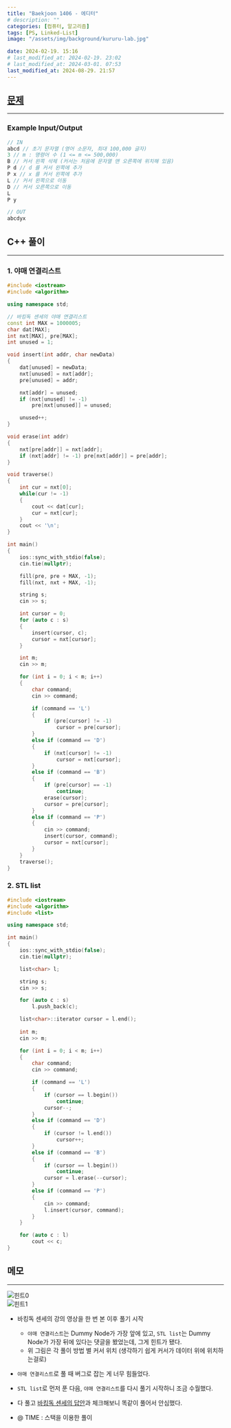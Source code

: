 ```yaml
---
title: "Baekjoon 1406 - 에디터"
# description: ""
categories: [컴퓨터, 알고리즘]
tags: [PS, Linked-List]
image: "/assets/img/background/kururu-lab.jpg"

date: 2024-02-19. 15:16
# last_modified_at: 2024-02-19. 23:02
# last_modified_at: 2024-03-01. 07:53
last_modified_at: 2024-08-29. 21:57
---
```


## [문제](https://www.acmicpc.net/problem/1406)

---

### Example Input/Output

```cpp
// IN
abcd // 초기 문자열 (영어 소문자, 최대 100,000 글자)
3 // m : 명령어 수 (1 <= m <= 500,000)
B // 커서 왼쪽 삭제 (커서는 처음에 문자열 맨 오른쪽에 위치해 있음)
P d // d 를 커서 왼쪽에 추가
P x // x 를 커서 왼쪽에 추가
L // 커서 왼쪽으로 이동
D // 커서 오른쪽으로 이동
L
P y

// OUT
abcdyx
```

## C++ 풀이

---

### 1. 야매 연결리스트

```cpp
#include <iostream>
#include <algorithm>

using namespace std;

// 바킹독 센세의 야매 연결리스트
const int MAX = 1000005;
char dat[MAX];
int nxt[MAX], pre[MAX];
int unused = 1;

void insert(int addr, char newData)
{
    dat[unused] = newData;
    nxt[unused] = nxt[addr];
    pre[unused] = addr;

    nxt[addr] = unused;
    if (nxt[unused] != -1)
        pre[nxt[unused]] = unused;

    unused++;
}

void erase(int addr)
{
    nxt[pre[addr]] = nxt[addr];
    if (nxt[addr] != -1) pre[nxt[addr]] = pre[addr];
}

void traverse()
{
    int cur = nxt[0];
    while(cur != -1)
    {
        cout << dat[cur];
        cur = nxt[cur];
    }
    cout << '\n';
}

int main()
{
    ios::sync_with_stdio(false);
    cin.tie(nullptr);

    fill(pre, pre + MAX, -1);
    fill(nxt, nxt + MAX, -1);

    string s;
    cin >> s;

    int cursor = 0;
    for (auto c : s)
    {
        insert(cursor, c);
        cursor = nxt[cursor];
    }

    int m;
    cin >> m;

    for (int i = 0; i < m; i++)
    {
        char command;
        cin >> command;

        if (command == 'L')
        {
            if (pre[cursor] != -1)
                cursor = pre[cursor];
        }
        else if (command == 'D')
        {
            if (nxt[cursor] != -1)
                cursor = nxt[cursor];
        }
        else if (command == 'B')
        {
            if (pre[cursor] == -1)
                continue;
            erase(cursor);
            cursor = pre[cursor];
        }
        else if (command == 'P')
        {
            cin >> command;
            insert(cursor, command);
            cursor = nxt[cursor];
        }
    }
    traverse();
}
```

### 2. STL list

```cpp
#include <iostream>
#include <algorithm>
#include <list>

using namespace std;

int main()
{
    ios::sync_with_stdio(false);
    cin.tie(nullptr);

    list<char> l;

    string s;
    cin >> s;

    for (auto c : s)
        l.push_back(c);

    list<char>::iterator cursor = l.end();
    
    int m;
    cin >> m;

    for (int i = 0; i < m; i++)
    {
        char command;
        cin >> command;

        if (command == 'L')
        {
            if (cursor == l.begin())
                continue;
            cursor--;
        }
        else if (command == 'D')
        {
            if (cursor != l.end())
                cursor++;
        }
        else if (command == 'B')
        {
            if (cursor == l.begin())
                continue;
            cursor = l.erase(--cursor);
        }
        else if (command == 'P')
        {
            cin >> command;
            l.insert(cursor, command);
        }
    }

    for (auto c : l)
        cout << c;
}
```

## 메모

---

![힌트0](/assets/img/post/stone/2024/240219-0000.jpg)  
![힌트1](/assets/img/post/stone/2024/240219-0001.jpg)  

- 바킹독 센세의 강의 영상을 한 번 본 이후 풀기 시작
  - `야매 연결리스트`는 Dummy Node가 가장 앞에 있고, `STL list`는 Dummy Node가 가장 뒤에 있다는 댓글을 봤었는데, 그게 힌트가 됐다.
  - 위 그림은 각 풀이 방법 별 커서 위치 (생각하기 쉽게 커서가 데이터 위에 위치하는걸로)

- `야매 연결리스트`로 풀 때 버그로 잡는 게 너무 힘들었다.
- `STL list`로 먼저 푼 다음, `야매 연결리스트`를 다시 풀기 시작하니 조금 수월했다.

- 다 풀고 [바킹독 센세의 답안](https://github.com/encrypted-def/basic-algo-lecture/tree/master/0x04)과 체크해보니 똑같이 풀어서 안심했다.

- @ TIME : 스택을 이용한 풀이
